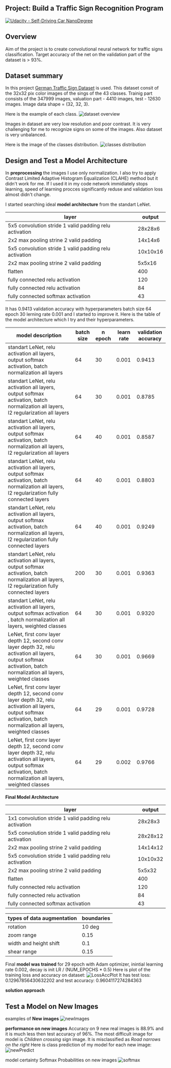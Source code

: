 ## Project: Build a Traffic Sign Recognition Program
[![Udacity - Self-Driving Car NanoDegree](https://s3.amazonaws.com/udacity-sdc/github/shield-carnd.svg)](http://www.udacity.com/drive)

Overview
---

Aim of the project is to create convolutional neural network for traffic signs classification. Target accuracy of the net on the validation part of the dataset is > 93%.


Dataset summary
---
In this project [German Traffic Sign Dataset](http://benchmark.ini.rub.de/?section=gtsrb&subsection=dataset) is used. This dataset consit of the 32x32 pix color images of the sings of the 43 classes. Trainig part consists of the 347999 images, valuation part - 4410 images, test - 12630 images. Image data shape = (32, 32, 3).

Here is the example of each class.
![dataset overview](./pictures/datasetExamplesImgs.png)

Images in dataset are very low resolution and poor contrast. It is very challenging for me to recognize signs on some of the images. Also dataset is very unbalanced.

Here is the image of the classes distribution.
![classes distribution](./pictures/classesDisturb.png)


Design and Test a Model Architecture
---

In **preprocessing** the images I use only normalization. I also try to apply Contrast Limited Adaptive Histogram Equalization (CLAHE) method but it didn't work for me. If I used it in my code network immidiately stops learning, speed of learning procces significantly reduse and validation loss almost didn't change.

I started searching ideal **model architecture** from the  standart LeNet. 

| layer | output |
|-------|--------|
| 5x5 convolution stride 1 valid padding relu activation| 28x28x6|
| 2x2 max pooling strine 2 valid padding | 14x14x6 |
| 5x5 convolution stride 1 valid padding relu activation| 10x10x16|
| 2x2 max pooling strine 2 valid padding | 5x5x16 |
| flatten | 400 |
| fully connected relu activation | 120 |
| fully connected relu activation | 84 |
| fully connected softmax activation | 43 |

It  has 0.9413 validation accuracy with hyperparameters batch size 64 epoch 30 lerning rate 0.001 and I started to improve it. 
Here is the table of the model architecture which I try and their hyperparameters.

|  model description | batch size | n epoch | learn rate | validation accuracy |
|--------------------|------------|---------|------------|---------------------|
|standart LeNet, relu activation all layers, output softmax activation, batch normalization all layers   | 64          | 30 | 0.001 | 0.9413 |
|standart LeNet, relu activation all layers, output softmax activation, batch normalization all layers, l2 regularization all layers | 64 | 30 | 0.001 | 0.8785 |
|standart LeNet, relu activation all layers, output softmax activation, batch normalization all layers, l2 regularization all layers | 64 | 40 | 0.001 | 0.8587 |
|standart LeNet, relu activation all layers, output softmax activation, batch normalization all layers, l2 regularization fully connected layers | 64 | 40 | 0.001 | 0.8803 |
|standart LeNet, relu activation all layers, output softmax activation, batch normalization all layers, l2 regularization fully connected layers | 64 | 40 | 0.001 | 0.9249 |
|standart LeNet, relu activation all layers, output softmax activation, batch normalization all layers, l2 regularization fully connected layers | 200 | 30 | 0.001 | 0.9363 |
|standart LeNet, relu activation all layers, output softmax activation , batch normalization all layers, weighted classes | 64 | 30 | 0.001 | 0.9320 |
|LeNet, first conv layer depth 12, second conv layer depth 32, relu activation all layers, output softmax activation, batch normalization all layers, weighted classes | 64 | 30 |0.001|0.9669|
|LeNet, first conv layer depth 12, second conv layer depth 32, relu activation all layers, output softmax activation, batch normalization all layers, weighted classes| 64 | 29 | 0.001 |0.9728|
|LeNet, first conv layer depth 12, second conv layer depth 32, relu activation all layers, output softmax activation, batch normalization all layers, weighted classes| 64 | 29 | 0.002 |0.9766|

 **Final Model Architecture**
 
| layer | output |
|-------|--------|
| 1x1 convolution stride 1 valid padding relu activation| 28x28x3|
| 5x5 convolution stride 1 valid padding relu activation| 28x28x12|
| 2x2 max pooling strine 2 valid padding | 14x14x12 |
| 5x5 convolution stride 1 valid padding relu activation| 10x10x32|
| 2x2 max pooling strine 2 valid padding | 5x5x32|
| flatten | 400 |
| fully connected relu activation | 120 |
| fully connected relu activation | 84 |
| fully connected softmax activation | 43 |

| types of data augmentation | boundaries |
|---|---|
| rotation | 10 deg|
| zoom range | 0.15|
| width and height shift | 0.1 |
| shear range | 0.15 |

Final **model was trained** for 29 epoch with Adam optimizer, inintial learning rate 0.002, decay is init LR / (NUM_EPOCHS * 0.5) 
Here is plot of the training loss and accuracy on dataset:
![LossAccPlot](./pictures/lenet_color_d12_d32_bs64_balansed_ne29_lr002_norm255.png)
It has test loss: 0.12967856430632202 and test accuracy: 0.9604117274284363

**solution approach**


Test a Model on New Images
---

examples of **New images**
![newImages](./pictures/NewImages.png)

**performance on new images**
Accuracy on 9 new real images is 88.9% and it is much less then test accuracy of 96%.
The most difficult image for model is *Children crossing* sign image. It is misclassified as *Road narrows on the right*
Here is class prediction of my model for each new image:
![newPredict](./pictures/NewImagesPrediction.png)


model certainty Softmax Probabilities on new images
![softmax](./pictures/softmax.png)


